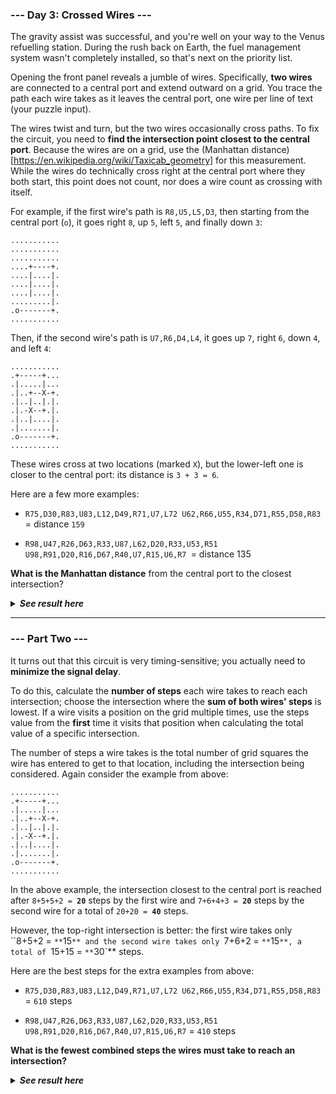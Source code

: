 ﻿### --- Day 3: Crossed Wires ---

The gravity assist was successful, and you're well on your way to the Venus 
refuelling station. During the rush back on Earth, the fuel management
system wasn't completely installed, so that's next on the priority list.

Opening the front panel reveals a jumble of wires. Specifically, **two wires**
are connected to a central port and extend outward on a grid. You trace the
path each wire takes as it leaves the central port, one wire per line of
text (your puzzle input).

The wires twist and turn, but the two wires occasionally cross paths. To 
fix the circuit, you need to **find the intersection point closest to the
central port**. Because the wires are on a grid, use the (Manhattan distance)[https://en.wikipedia.org/wiki/Taxicab_geometry] 
for this measurement. While the wires do technically cross right at the
central port where they both start, this point does not count, nor does a
wire count as crossing with itself.

For example, if the first wire's path is `R8,U5,L5,D3`, then starting from 
the central port (`o`), it goes right `8`, up `5`, left `5`, and finally down `3`:

	...........
	...........
	...........
	....+----+.
	....|....|.
	....|....|.
	....|....|.
	.........|.
	.o-------+.
	...........

Then, if the second wire's path is `U7,R6,D4,L4`, it goes up `7`, right `6`, down `4`, and left `4`:

	...........
	.+-----+...
	.|.....|...
	.|..+--X-+.
	.|..|..|.|.
	.|.-X--+.|.
	.|..|....|.
	.|.......|.
	.o-------+.
	...........

These wires cross at two locations (marked `X`), but the lower-left one is
closer to the central port: its distance is `3 + 3 = 6`.

Here are a few more examples:

- `R75,D30,R83,U83,L12,D49,R71,U7,L72
U62,R66,U55,R34,D71,R55,D58,R83` = distance `159`

- `R98,U47,R26,D63,R33,U87,L62,D20,R33,U53,R51
U98,R91,D20,R16,D67,R40,U7,R15,U6,R7 `= distance 135

**What is the Manhattan distance** from the central port to the closest intersection?

<details>
  <summary><strong><em>See result here</em></strong></summary>
		Your puzzle answer was <strong><em>221</em></strong>.

</details>

---

### --- Part Two ---

It turns out that this circuit is very timing-sensitive; you actually need 
to **minimize the signal delay**.

To do this, calculate the **number of steps** each wire takes to reach each 
intersection; choose the intersection where the **sum of both wires' steps** is 
lowest. If a wire visits a position on the grid multiple times, use the
steps value from the **first** time it visits that position when 
calculating the total value of a specific intersection.

The number of steps a wire takes is the total number of grid squares the 
wire has entered to get to that location, including the intersection being 
considered. Again consider the example from above:

	...........
	.+-----+...
	.|.....|...
	.|..+--X-+.
	.|..|..|.|.
	.|.-X--+.|.
	.|..|....|.
	.|.......|.
	.o-------+.
	...........

In the above example, the intersection closest to the central port is 
reached after `8+5+5+2 = `**`20`** steps by the first wire and `7+6+4+3 = `**`20`** steps by the second wire for a total of `20+20 = `**`40`** steps.

However, the top-right intersection is better: the first wire takes only
``8+5+2 = `**`15`** and the second wire takes only `7+6+2 = `**`15`**, a total of `15+15 = `**`30`** steps.

Here are the best steps for the extra examples from above:

- `R75,D30,R83,U83,L12,D49,R71,U7,L72
U62,R66,U55,R34,D71,R55,D58,R83` = `610` steps

- `R98,U47,R26,D63,R33,U87,L62,D20,R33,U53,R51
U98,R91,D20,R16,D67,R40,U7,R15,U6,R7` = `410` steps

**What is the fewest combined steps the wires must take to reach an intersection?**

<details>
  <summary><strong><em>See result here</em></strong></summary>
		Your puzzle answer was <strong><em>18542</em></strong>.

</details>